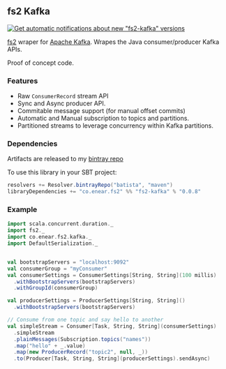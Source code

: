 ## fs2 Kafka ##

<a href='https://bintray.com/batista/maven/fs2-kafka?source=watch'><img src='https://www.bintray.com/docs/images/bintray_badge_bw.png' alt='Get automatic notifications about new "fs2-kafka" versions'></a>


[fs2][fs2] wraper for [Apache Kafka][kafka]. Wrapes the Java consumer/producer Kafka APIs.

Proof of concept code.

### Features ###

* Raw `ConsumerRecord` stream API
* Sync and Async producer API.
* Commitable message support (for manual offset commits)
* Automatic and Manual subscription to topics and partitions.
* Partitioned streams to leverage concurrency within Kafka partitions.

### Dependencies ###

Artifacts are released to my [bintray repo][bintrayrepo]

To use this library in your SBT project:

```scala
resolvers += Resolver.bintrayRepo("batista", "maven")
libraryDependencies += "co.enear.fs2" %% "fs2-kafka" % "0.0.8"
```

### Example ###

```scala
import scala.concurrent.duration._
import fs2._
import co.enear.fs2.kafka._
import DefaultSerialization._


val bootstrapServers = "localhost:9092"
val consumerGroup = "myConsumer"
val consumerSettings = ConsumerSettings[String, String](100 millis)
  .withBootstrapServers(bootstrapServers)
  .withGroupId(consumerGroup)

val producerSettings = ProducerSettings[String, String]()
  .withBootstrapServers(bootstrapServers)

// Consume from one topic and say hello to another
val simpleStream = Consumer[Task, String, String](consumerSettings)
  .simpleStream 
  .plainMessages(Subscription.topics("names"))
  .map("hello" + _.value)
  .map(new ProducerRecord("topic2", null, _))
  .to(Producer[Task, String, String](producerSettings).sendAsync)
```

[fs2]: https://github.com/functional-streams-for-scala/fs2
[kafka]: https://kafka.apache.org
[bintrayrepo]: https://bintray.com/batista/maven